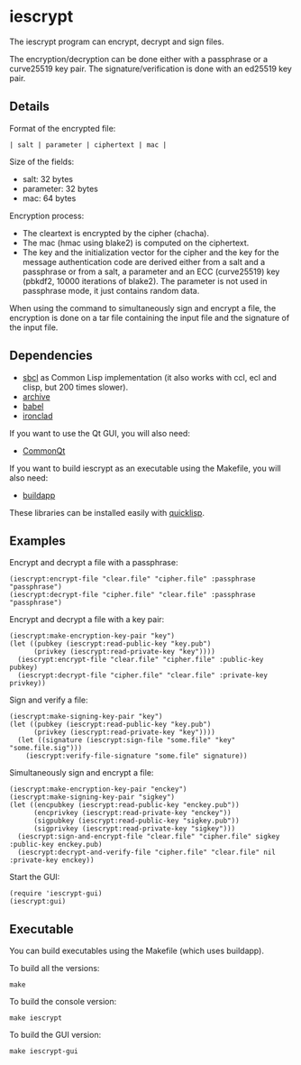 # iescrypt

The iescrypt program can encrypt, decrypt and sign files.

The encryption/decryption can be done either with a passphrase or
a curve25519 key pair. The signature/verification is done with an
ed25519 key pair.


## Details

Format of the encrypted file:

    | salt | parameter | ciphertext | mac |

Size of the fields:
* salt: 32 bytes
* parameter: 32 bytes
* mac: 64 bytes

Encryption process:
* The cleartext is encrypted by the cipher (chacha).
* The mac (hmac using blake2) is computed on the ciphertext.
* The key and the initialization vector for the cipher and the key for the
message authentication code are derived either from a salt and a passphrase
or from a salt, a parameter and an ECC (curve25519) key (pbkdf2, 10000
iterations of blake2). The parameter is not used in passphrase mode, it just
contains random data.

When using the command to simultaneously sign and encrypt a file, the
encryption is done on a tar file containing the input file and the signature
of the input file.


## Dependencies

* [sbcl](http://www.sbcl.org/) as Common Lisp implementation (it also works
with ccl, ecl and clisp, but 200 times slower).
* [archive](http://www.cliki.net/Archive)
* [babel](http://www.cliki.net/Babel)
* [ironclad](http://cliki.net/Ironclad)


If you want to use the Qt GUI, you will also need:

* [CommonQt](http://common-lisp.net/project/commonqt)

If you want to build iescrypt as an executable using the Makefile, you will
also need:

* [buildapp](http://www.cliki.net/Buildapp)

These libraries can be installed easily with [quicklisp](http://www.quicklisp.org).


## Examples

Encrypt and decrypt a file with a passphrase:

    (iescrypt:encrypt-file "clear.file" "cipher.file" :passphrase "passphrase")
    (iescrypt:decrypt-file "cipher.file" "clear.file" :passphrase "passphrase")

Encrypt and decrypt a file with a key pair:

    (iescrypt:make-encryption-key-pair "key")
    (let ((pubkey (iescrypt:read-public-key "key.pub")
          (privkey (iescrypt:read-private-key "key"))))
      (iescrypt:encrypt-file "clear.file" "cipher.file" :public-key pubkey)
      (iescrypt:decrypt-file "cipher.file" "clear.file" :private-key privkey))

Sign and verify a file:

    (iescrypt:make-signing-key-pair "key")
    (let ((pubkey (iescrypt:read-public-key "key.pub")
          (privkey (iescrypt:read-private-key "key"))))
      (let ((signature (iescrypt:sign-file "some.file" "key" "some.file.sig")))
        (iescrypt:verify-file-signature "some.file" signature))

Simultaneously sign and encrypt a file:

    (iescrypt:make-encryption-key-pair "enckey")
    (iescrypt:make-signing-key-pair "sigkey")
    (let ((encpubkey (iescrypt:read-public-key "enckey.pub"))
          (encprivkey (iescrypt:read-private-key "enckey"))
          (sigpubkey (iescrypt:read-public-key "sigkey.pub"))
          (sigprivkey (iescrypt:read-private-key "sigkey")))
      (iescrypt:sign-and-encrypt-file "clear.file" "cipher.file" sigkey :public-key enckey.pub)
      (iescrypt:decrypt-and-verify-file "cipher.file" "clear.file" nil :private-key enckey))

Start the GUI:

    (require 'iescrypt-gui)
    (iescrypt:gui)

## Executable

You can build executables using the Makefile (which uses buildapp).

To build all the versions:

    make

To build the console version:

    make iescrypt

To build the GUI version:

    make iescrypt-gui
